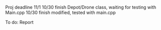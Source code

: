 Proj deadline 11/1
10/30 finish Depot/Drone class, waiting for testing with Main.cpp
10/30 finish modified, tested with main.cpp

To do:
Report
